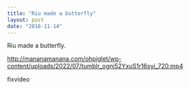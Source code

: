 ```yaml
---
title: "Riu made a butterfly"
layout: post
date: "2016-11-14"
---
```


Riu made a butterfly.

http://mananamanana.com/ohpiglet/wp-content/uploads/2022/07/tumblr_ogni52YxuS1r16syi_720.mp4

fixvideo
